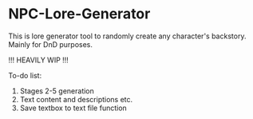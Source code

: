 # NPC-Lore-Generator
This is lore generator tool to randomly create any character's backstory. Mainly for DnD purposes.



!!! HEAVILY WIP !!!

To-do list:
1. Stages 2-5 generation
2. Text content and descriptions etc.
3. Save textbox to text file function
